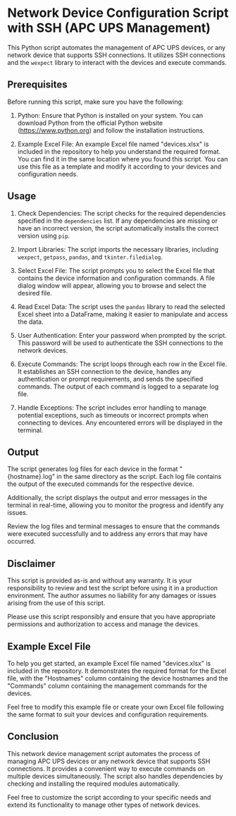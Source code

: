 # Network Device Configuration Script with SSH (APC UPS Management)

This Python script automates the management of APC UPS devices, or any network device that supports SSH connections. It utilizes SSH connections and the `wexpect` library to interact with the devices and execute commands.

## Prerequisites

Before running this script, make sure you have the following:

1. Python: Ensure that Python is installed on your system. You can download Python from the official Python website (https://www.python.org) and follow the installation instructions.

2. Example Excel File: An example Excel file named "devices.xlsx" is included in the repository to help you understand the required format. You can find it in the same location where you found this script. You can use this file as a template and modify it according to your devices and configuration needs.

## Usage

1. Check Dependencies: The script checks for the required dependencies specified in the `dependencies` list. If any dependencies are missing or have an incorrect version, the script automatically installs the correct version using `pip`.

2. Import Libraries: The script imports the necessary libraries, including `wexpect`, `getpass`, `pandas`, and `tkinter.filedialog`.

3. Select Excel File: The script prompts you to select the Excel file that contains the device information and configuration commands. A file dialog window will appear, allowing you to browse and select the desired file.

4. Read Excel Data: The script uses the `pandas` library to read the selected Excel sheet into a DataFrame, making it easier to manipulate and access the data.

5. User Authentication: Enter your password when prompted by the script. This password will be used to authenticate the SSH connections to the network devices.

6. Execute Commands: The script loops through each row in the Excel file. It establishes an SSH connection to the device, handles any authentication or prompt requirements, and sends the specified commands. The output of each command is logged to a separate log file.

7. Handle Exceptions: The script includes error handling to manage potential exceptions, such as timeouts or incorrect prompts when connecting to devices. Any encountered errors will be displayed in the terminal.

## Output

The script generates log files for each device in the format "{hostname}.log" in the same directory as the script. Each log file contains the output of the executed commands for the respective device.

Additionally, the script displays the output and error messages in the terminal in real-time, allowing you to monitor the progress and identify any issues.

Review the log files and terminal messages to ensure that the commands were executed successfully and to address any errors that may have occurred.

## Disclaimer

This script is provided as-is and without any warranty. It is your responsibility to review and test the script before using it in a production environment. The author assumes no liability for any damages or issues arising from the use of this script.

Please use this script responsibly and ensure that you have appropriate permissions and authorization to access and manage the devices.

## Example Excel File

To help you get started, an example Excel file named "devices.xlsx" is included in the repository. It demonstrates the required format for the Excel file, with the "Hostnames" column containing the device hostnames and the "Commands" column containing the management commands for the devices.

Feel free to modify this example file or create your own Excel file following the same format to suit your devices and configuration requirements.

## Conclusion

This network device management script automates the process of managing APC UPS devices or any network device that supports SSH connections. It provides a convenient way to execute commands on multiple devices simultaneously. The script also handles dependencies by checking and installing the required modules automatically.

Feel free to customize the script according to your specific needs and extend its functionality to manage other types of network devices.
